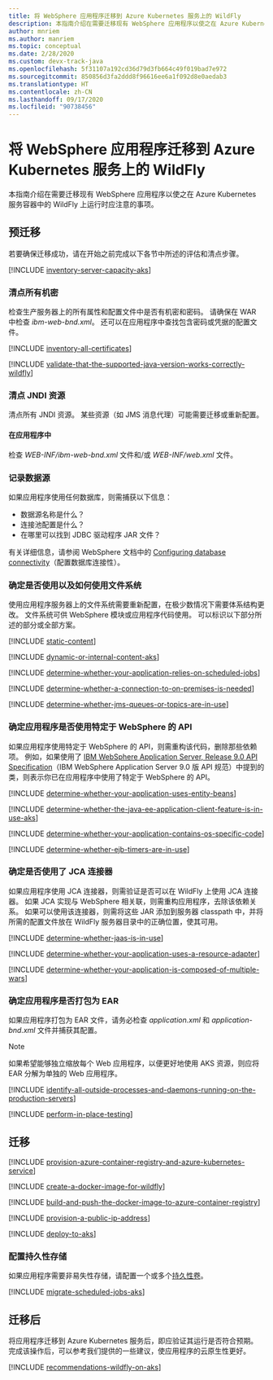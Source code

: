 ```yaml
---
title: 将 WebSphere 应用程序迁移到 Azure Kubernetes 服务上的 WildFly
description: 本指南介绍在需要迁移现有 WebSphere 应用程序以使之在 Azure Kubernetes 服务容器中的 WildFly 上运行时应注意的事项。
author: mnriem
ms.author: manriem
ms.topic: conceptual
ms.date: 2/28/2020
ms.custom: devx-track-java
ms.openlocfilehash: 5f31107a192cd36d79d3fb664c49f019bad7e972
ms.sourcegitcommit: 850856d3fa2ddd8f96616ee6a1f092d8e0aedab3
ms.translationtype: HT
ms.contentlocale: zh-CN
ms.lasthandoff: 09/17/2020
ms.locfileid: "90738456"
---
```

# <a name="migrate-websphere-applications-to-wildfly-on-azure-kubernetes-service"></a>将 WebSphere 应用程序迁移到 Azure Kubernetes 服务上的 WildFly

本指南介绍在需要迁移现有 WebSphere 应用程序以使之在 Azure Kubernetes 服务容器中的 WildFly 上运行时应注意的事项。

## <a name="pre-migration"></a>预迁移

若要确保迁移成功，请在开始之前完成以下各节中所述的评估和清点步骤。

[!INCLUDE [inventory-server-capacity-aks](includes/inventory-server-capacity-aks.md)]

### <a name="inventory-all-secrets"></a>清点所有机密

检查生产服务器上的所有属性和配置文件中是否有机密和密码。 请确保在 WAR 中检查 *ibm-web-bnd.xml*。 还可以在应用程序中查找包含密码或凭据的配置文件。

[!INCLUDE [inventory-all-certificates](includes/inventory-all-certificates.md)]

[!INCLUDE [validate-that-the-supported-java-version-works-correctly-wildfly](includes/validate-that-the-supported-java-version-works-correctly-wildfly.md)]

### <a name="inventory-jndi-resources"></a>清点 JNDI 资源

清点所有 JNDI 资源。 某些资源（如 JMS 消息代理）可能需要迁移或重新配置。

#### <a name="inside-your-application"></a>在应用程序中

检查 *WEB-INF/ibm-web-bnd.xml* 文件和/或 *WEB-INF/web.xml* 文件。

### <a name="document-datasources"></a>记录数据源

如果应用程序使用任何数据库，则需捕获以下信息：

* 数据源名称是什么？
* 连接池配置是什么？
* 在哪里可以找到 JDBC 驱动程序 JAR 文件？

有关详细信息，请参阅 WebSphere 文档中的 [Configuring database connectivity](https://www.ibm.com/support/knowledgecenter/SSQP76_8.10.x/com.ibm.odm.distrib.config.was/config_dc_websphere/tpc_was_create_datasrc_cpl.html)（配置数据库连接性）。

### <a name="determine-whether-and-how-the-file-system-is-used"></a>确定是否使用以及如何使用文件系统

使用应用程序服务器上的文件系统需要重新配置，在极少数情况下需要体系结构更改。 文件系统可供 WebSphere 模块或应用程序代码使用。 可以标识以下部分所述的部分或全部方案。

[!INCLUDE [static-content](includes/static-content.md)]

[!INCLUDE [dynamic-or-internal-content-aks](includes/dynamic-or-internal-content-aks.md)]

[!INCLUDE [determine-whether-your-application-relies-on-scheduled-jobs](includes/determine-whether-your-application-relies-on-scheduled-jobs.md)]

[!INCLUDE [determine-whether-a-connection-to-on-premises-is-needed](includes/determine-whether-a-connection-to-on-premises-is-needed.md)]

[!INCLUDE [determine-whether-jms-queues-or-topics-are-in-use](includes/determine-whether-jms-queues-or-topics-are-in-use.md)]

### <a name="determine-whether-your-application-uses-websphere-specific-apis"></a>确定应用程序是否使用特定于 WebSphere 的 API

如果应用程序使用特定于 WebSphere 的 API，则需重构该代码，删除那些依赖项。 例如，如果使用了 [IBM WebSphere Application Server, Release 9.0 API Specification](https://www.ibm.com/support/knowledgecenter/en/SSEQTJ_9.0.5/com.ibm.websphere.javadoc.doc/web/apidocs/overview-summary.html?view=embed)（IBM WebSphere Application Server 9.0 版 API 规范）中提到的类，则表示你已在应用程序中使用了特定于 WebSphere 的 API。

[!INCLUDE [determine-whether-your-application-uses-entity-beans](includes/determine-whether-your-application-uses-entity-beans.md)]

[!INCLUDE [determine-whether-the-java-ee-application-client-feature-is-in-use-aks](includes/determine-whether-the-java-ee-application-client-feature-is-in-use-aks.md)]

[!INCLUDE [determine-whether-your-application-contains-os-specific-code](includes/determine-whether-your-application-contains-os-specific-code.md)]

[!INCLUDE [determine-whether-ejb-timers-are-in-use](includes/determine-whether-ejb-timers-are-in-use.md)]

### <a name="determine-whether-jca-connectors-are-in-use"></a>确定是否使用了 JCA 连接器

如果应用程序使用 JCA 连接器，则需验证是否可以在 WildFly 上使用 JCA 连接器。 如果 JCA 实现与 WebSphere 相关联，则需重构应用程序，去除该依赖关系。 如果可以使用该连接器，则需将这些 JAR 添加到服务器 classpath 中，并将所需的配置文件放在 WildFly 服务器目录中的正确位置，使其可用。

[!INCLUDE [determine-whether-jaas-is-in-use](includes/determine-whether-jaas-is-in-use.md)]

[!INCLUDE [determine-whether-your-application-uses-a-resource-adapter](includes/determine-whether-your-application-uses-a-resource-adapter.md)]

[!INCLUDE [determine-whether-your-application-is-composed-of-multiple-wars](includes/determine-whether-your-application-is-composed-of-multiple-wars.md)]

### <a name="determine-whether-your-application-is-packaged-as-an-ear"></a>确定应用程序是否打包为 EAR

如果应用程序打包为 EAR 文件，请务必检查 *application.xml* 和 *application-bnd.xml* 文件并捕获其配置。

> [!NOTE]
> 如果希望能够独立缩放每个 Web 应用程序，以便更好地使用 AKS 资源，则应将 EAR 分解为单独的 Web 应用程序。

[!INCLUDE [identify-all-outside-processes-and-daemons-running-on-the-production-servers](includes/identify-all-outside-processes-and-daemons-running-on-the-production-servers.md)]

[!INCLUDE [perform-in-place-testing](includes/perform-in-place-testing.md)]

## <a name="migration"></a>迁移

[!INCLUDE [provision-azure-container-registry-and-azure-kubernetes-service](includes/provision-azure-container-registry-and-azure-kubernetes-service.md)]

[!INCLUDE [create-a-docker-image-for-wildfly](includes/create-a-docker-image-for-wildfly.md)]

[!INCLUDE [build-and-push-the-docker-image-to-azure-container-registry](includes/build-and-push-the-docker-image-to-azure-container-registry.md)]

[!INCLUDE [provision-a-public-ip-address](includes/provision-a-public-ip-address.md)]

[!INCLUDE [deploy-to-aks](includes/deploy-to-aks.md)]

### <a name="configure-persistent-storage"></a>配置持久性存储

如果应用程序需要非易失性存储，请配置一个或多个[持久性卷](/azure/aks/azure-disks-dynamic-pv)。

[!INCLUDE [migrate-scheduled-jobs-aks](includes/migrate-scheduled-jobs-aks.md)]

## <a name="post-migration"></a>迁移后

将应用程序迁移到 Azure Kubernetes 服务后，即应验证其运行是否符合预期。 完成该操作后，可以参考我们提供的一些建议，使应用程序的云原生性更好。

[!INCLUDE [recommendations-wildfly-on-aks](includes/recommendations-wildfly-on-aks.md)]

